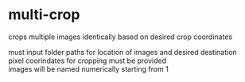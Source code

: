 # multi-crop
crops multiple images identically based on desired crop coordinates

must input folder paths for location of images and desired destination </br>
pixel coorindates for cropping must be provided </br>
images will be named numerically starting from 1 </br>
